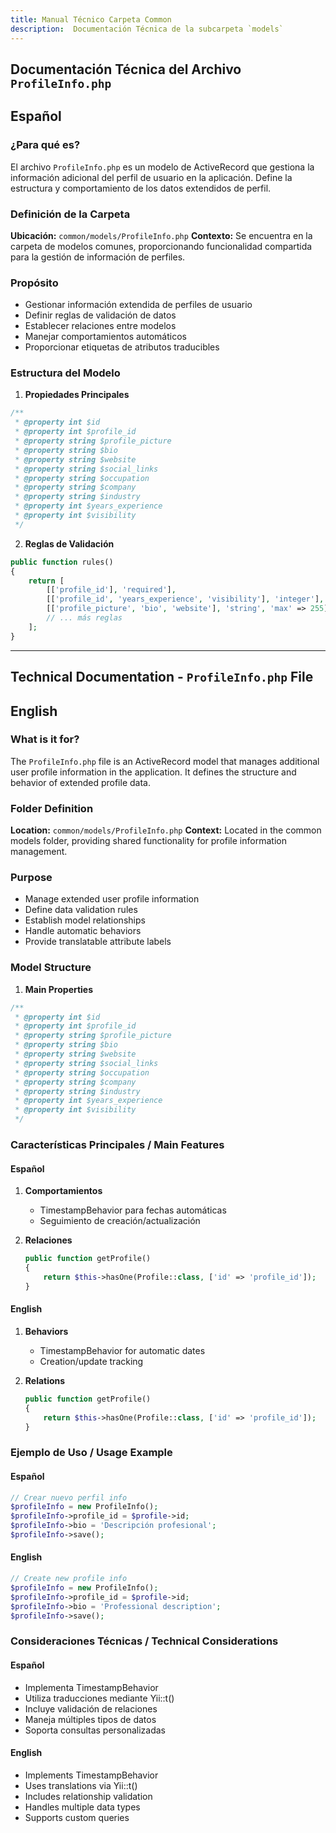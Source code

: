 ```yaml
---
title: Manual Técnico Carpeta Common
description:  Documentación Técnica de la subcarpeta `models`
---
```


## Documentación Técnica del Archivo `ProfileInfo.php`

## Español

### ¿Para qué es?
El archivo `ProfileInfo.php` es un modelo de ActiveRecord que gestiona la información adicional del perfil de usuario en la aplicación. Define la estructura y comportamiento de los datos extendidos de perfil.

### Definición de la Carpeta
**Ubicación:** `common/models/ProfileInfo.php`
**Contexto:** Se encuentra en la carpeta de modelos comunes, proporcionando funcionalidad compartida para la gestión de información de perfiles.

### Propósito
- Gestionar información extendida de perfiles de usuario
- Definir reglas de validación de datos
- Establecer relaciones entre modelos
- Manejar comportamientos automáticos
- Proporcionar etiquetas de atributos traducibles

### Estructura del Modelo

1. **Propiedades Principales**
```php
/**
 * @property int $id
 * @property int $profile_id
 * @property string $profile_picture
 * @property string $bio
 * @property string $website
 * @property string $social_links
 * @property string $occupation
 * @property string $company
 * @property string $industry
 * @property int $years_experience
 * @property int $visibility
 */
```

2. **Reglas de Validación**
```php
public function rules()
{
    return [
        [['profile_id'], 'required'],
        [['profile_id', 'years_experience', 'visibility'], 'integer'],
        [['profile_picture', 'bio', 'website'], 'string', 'max' => 255],
        // ... más reglas
    ];
}
```

---

## Technical Documentation - `ProfileInfo.php` File

## English

### What is it for?
The `ProfileInfo.php` file is an ActiveRecord model that manages additional user profile information in the application. It defines the structure and behavior of extended profile data.

### Folder Definition
**Location:** `common/models/ProfileInfo.php`
**Context:** Located in the common models folder, providing shared functionality for profile information management.

### Purpose
- Manage extended user profile information
- Define data validation rules
- Establish model relationships
- Handle automatic behaviors
- Provide translatable attribute labels

### Model Structure

1. **Main Properties**
```php
/**
 * @property int $id
 * @property int $profile_id
 * @property string $profile_picture
 * @property string $bio
 * @property string $website
 * @property string $social_links
 * @property string $occupation
 * @property string $company
 * @property string $industry
 * @property int $years_experience
 * @property int $visibility
 */
```

### Características Principales / Main Features

#### Español
1. **Comportamientos**
   - TimestampBehavior para fechas automáticas
   - Seguimiento de creación/actualización

2. **Relaciones**
   ```php
   public function getProfile()
   {
       return $this->hasOne(Profile::class, ['id' => 'profile_id']);
   }
   ```

#### English
1. **Behaviors**
   - TimestampBehavior for automatic dates
   - Creation/update tracking

2. **Relations**
   ```php
   public function getProfile()
   {
       return $this->hasOne(Profile::class, ['id' => 'profile_id']);
   }
   ```

### Ejemplo de Uso / Usage Example

#### Español
```php
// Crear nuevo perfil info
$profileInfo = new ProfileInfo();
$profileInfo->profile_id = $profile->id;
$profileInfo->bio = 'Descripción profesional';
$profileInfo->save();
```

#### English
```php
// Create new profile info
$profileInfo = new ProfileInfo();
$profileInfo->profile_id = $profile->id;
$profileInfo->bio = 'Professional description';
$profileInfo->save();
```

### Consideraciones Técnicas / Technical Considerations

#### Español
- Implementa TimestampBehavior
- Utiliza traducciones mediante Yii::t()
- Incluye validación de relaciones
- Maneja múltiples tipos de datos
- Soporta consultas personalizadas

#### English
- Implements TimestampBehavior
- Uses translations via Yii::t()
- Includes relationship validation
- Handles multiple data types
- Supports custom queries

